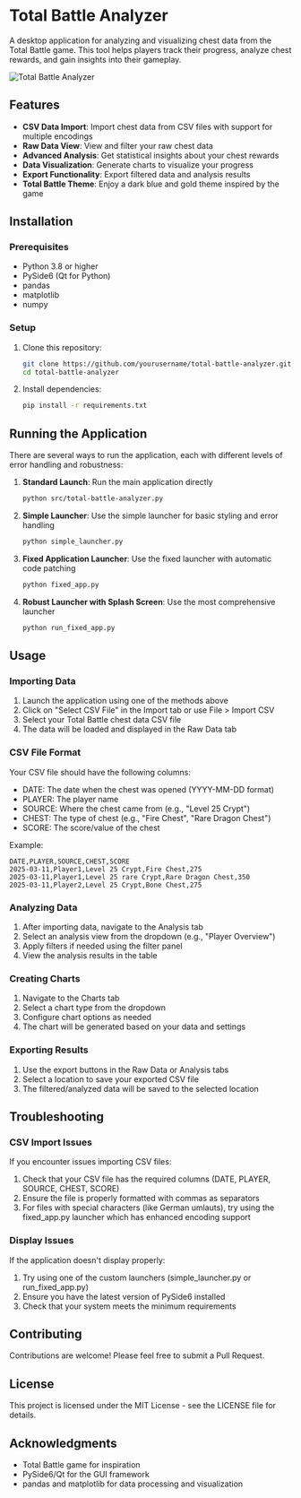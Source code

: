 # Total Battle Analyzer

A desktop application for analyzing and visualizing chest data from the Total Battle game. This tool helps players track their progress, analyze chest rewards, and gain insights into their gameplay.

![Total Battle Analyzer](docs/images/app_screenshot.png)

## Features

- **CSV Data Import**: Import chest data from CSV files with support for multiple encodings
- **Raw Data View**: View and filter your raw chest data
- **Advanced Analysis**: Get statistical insights about your chest rewards
- **Data Visualization**: Generate charts to visualize your progress
- **Export Functionality**: Export filtered data and analysis results
- **Total Battle Theme**: Enjoy a dark blue and gold theme inspired by the game

## Installation

### Prerequisites

- Python 3.8 or higher
- PySide6 (Qt for Python)
- pandas
- matplotlib
- numpy

### Setup

1. Clone this repository:
   ```bash
   git clone https://github.com/yourusername/total-battle-analyzer.git
   cd total-battle-analyzer
   ```

2. Install dependencies:
   ```bash
   pip install -r requirements.txt
   ```

## Running the Application

There are several ways to run the application, each with different levels of error handling and robustness:

1. **Standard Launch**: Run the main application directly
   ```bash
   python src/total-battle-analyzer.py
   ```

2. **Simple Launcher**: Use the simple launcher for basic styling and error handling
   ```bash
   python simple_launcher.py
   ```

3. **Fixed Application Launcher**: Use the fixed launcher with automatic code patching
   ```bash
   python fixed_app.py
   ```

4. **Robust Launcher with Splash Screen**: Use the most comprehensive launcher
   ```bash
   python run_fixed_app.py
   ```

## Usage

### Importing Data

1. Launch the application using one of the methods above
2. Click on "Select CSV File" in the Import tab or use File > Import CSV
3. Select your Total Battle chest data CSV file
4. The data will be loaded and displayed in the Raw Data tab

### CSV File Format

Your CSV file should have the following columns:
- DATE: The date when the chest was opened (YYYY-MM-DD format)
- PLAYER: The player name
- SOURCE: Where the chest came from (e.g., "Level 25 Crypt")
- CHEST: The type of chest (e.g., "Fire Chest", "Rare Dragon Chest")
- SCORE: The score/value of the chest

Example:
```
DATE,PLAYER,SOURCE,CHEST,SCORE
2025-03-11,Player1,Level 25 Crypt,Fire Chest,275
2025-03-11,Player1,Level 25 rare Crypt,Rare Dragon Chest,350
2025-03-11,Player2,Level 25 Crypt,Bone Chest,275
```

### Analyzing Data

1. After importing data, navigate to the Analysis tab
2. Select an analysis view from the dropdown (e.g., "Player Overview")
3. Apply filters if needed using the filter panel
4. View the analysis results in the table

### Creating Charts

1. Navigate to the Charts tab
2. Select a chart type from the dropdown
3. Configure chart options as needed
4. The chart will be generated based on your data and settings

### Exporting Results

1. Use the export buttons in the Raw Data or Analysis tabs
2. Select a location to save your exported CSV file
3. The filtered/analyzed data will be saved to the selected location

## Troubleshooting

### CSV Import Issues

If you encounter issues importing CSV files:

1. Check that your CSV file has the required columns (DATE, PLAYER, SOURCE, CHEST, SCORE)
2. Ensure the file is properly formatted with commas as separators
3. For files with special characters (like German umlauts), try using the fixed_app.py launcher which has enhanced encoding support

### Display Issues

If the application doesn't display properly:

1. Try using one of the custom launchers (simple_launcher.py or run_fixed_app.py)
2. Ensure you have the latest version of PySide6 installed
3. Check that your system meets the minimum requirements

## Contributing

Contributions are welcome! Please feel free to submit a Pull Request.

## License

This project is licensed under the MIT License - see the LICENSE file for details.

## Acknowledgments

- Total Battle game for inspiration
- PySide6/Qt for the GUI framework
- pandas and matplotlib for data processing and visualization
